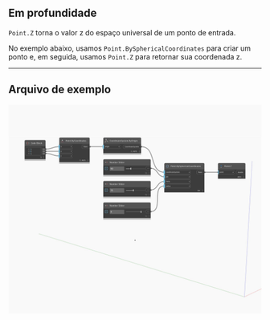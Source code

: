 ## Em profundidade
`Point.Z` torna o valor z do espaço universal de um ponto de entrada.

No exemplo abaixo, usamos `Point.BySphericalCoordinates` para criar um ponto e, em seguida, usamos `Point.Z` para retornar sua coordenada z.

___
## Arquivo de exemplo

![Z](./Autodesk.DesignScript.Geometry.Point.Z_img.jpg)

